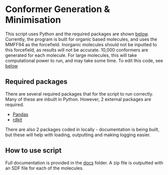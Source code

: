 # Conformer Generation & Minimisation
This script uses Python and the required packages are shown [below](#required-packages). 
Currently, the program is built for organic based molecules, and uses the MMFF94 as the forcefield. Inorganic molecules should not be inputted to this forcefield, as results will not be accurate. 
10,000 conformers are generated for each molecule. For large molecules, this will take computational power to run, and may take some time. To edit this code, see [below](#editing-for-large-molecules)

## Required packages
There are several required packages that for the script to run correctly. Many of these are inbuilt in Python. However, 2 external packages are required. 
* [Pandas](https://pandas.pydata.org/)
* [rdkit](https://www.rdkit.org/)

There are also 2 packages coded in locally - documentation is being built, but these will help with loading, outputting and making logging easier. 

## How to use script
Full documentation is  provided in the [docs](/docs/Main.Md) folder. 
A zip file is outputted with an SDF file for each of the molecules. 